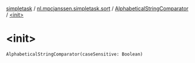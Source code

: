 [simpletask](../../index.md) / [nl.mpcjanssen.simpletask.sort](../index.md) / [AlphabeticalStringComparator](index.md) / [&lt;init&gt;](.)

# &lt;init&gt;

`AlphabeticalStringComparator(caseSensitive: Boolean)`